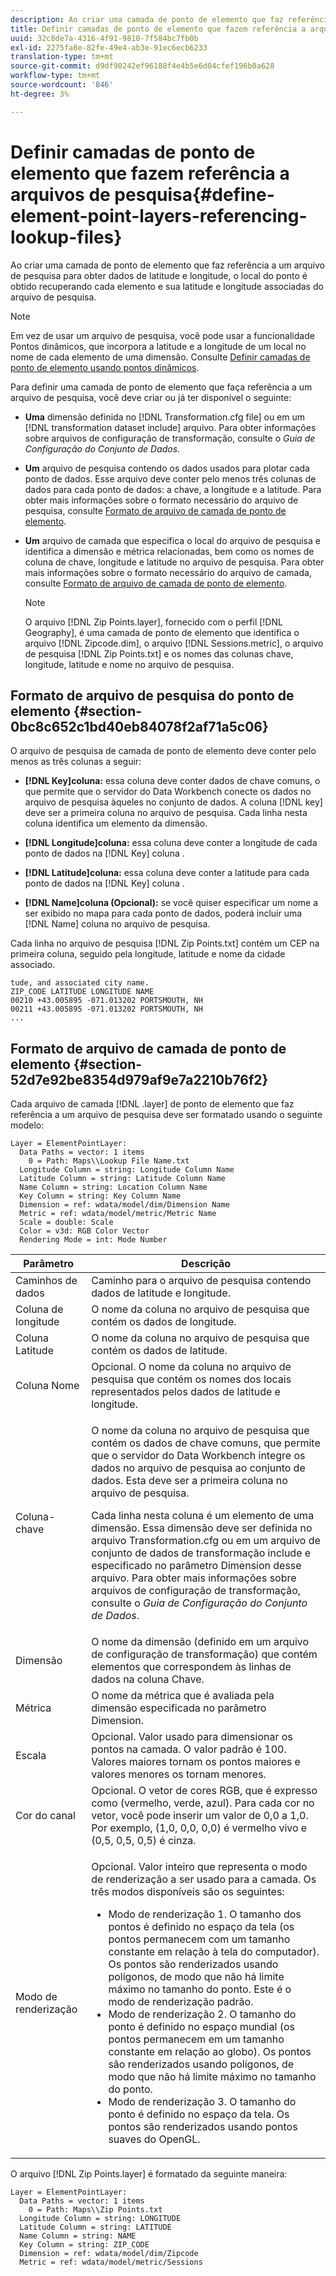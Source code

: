```yaml
---
description: Ao criar uma camada de ponto de elemento que faz referência a um arquivo de pesquisa para obter dados de latitude e longitude, o local do ponto é obtido recuperando cada elemento e sua latitude e longitude associadas do arquivo de pesquisa.
title: Definir camadas de ponto de elemento que fazem referência a arquivos de pesquisa
uuid: 32c8de7a-4316-4f91-9810-7f584bc7fb0b
exl-id: 2275fa8e-82fe-49e4-ab3e-91ec6ecb6233
translation-type: tm+mt
source-git-commit: d9df90242ef96188f4e4b5e6d04cfef196b0a628
workflow-type: tm+mt
source-wordcount: '846'
ht-degree: 3%

---
```


# Definir camadas de ponto de elemento que fazem referência a arquivos de pesquisa{#define-element-point-layers-referencing-lookup-files}

Ao criar uma camada de ponto de elemento que faz referência a um arquivo de pesquisa para obter dados de latitude e longitude, o local do ponto é obtido recuperando cada elemento e sua latitude e longitude associadas do arquivo de pesquisa.

>[!NOTE]
>
>Em vez de usar um arquivo de pesquisa, você pode usar a funcionalidade Pontos dinâmicos, que incorpora a latitude e a longitude de um local no nome de cada elemento de uma dimensão. Consulte [Definir camadas de ponto de elemento usando pontos dinâmicos](../../../../home/c-get-started/c-im-layers/c-elmt-pt-layers/c-elmt-pt-dyn-pts.md#concept-51adc5e1df8a48e7bd7a582967e4c512).

Para definir uma camada de ponto de elemento que faça referência a um arquivo de pesquisa, você deve criar ou já ter disponível o seguinte:

* **Uma** dimensão definida no  [!DNL Transformation.cfg file] ou em um  [!DNL transformation dataset include] arquivo. Para obter informações sobre arquivos de configuração de transformação, consulte o *Guia de Configuração do Conjunto de Dados*.

* **Um** arquivo de pesquisa contendo os dados usados para plotar cada ponto de dados. Esse arquivo deve conter pelo menos três colunas de dados para cada ponto de dados: a chave, a longitude e a latitude. Para obter mais informações sobre o formato necessário do arquivo de pesquisa, consulte [Formato de arquivo de camada de ponto de elemento](../../../../home/c-get-started/c-im-layers/c-elmt-pt-layers/c-elp-ref-lkup-files.md#section-52d7e92be8354d979af9e7a2210b76f2).

* **Um** arquivo de camada que especifica o local do arquivo de pesquisa e identifica a dimensão e métrica relacionadas, bem como os nomes de coluna de chave, longitude e latitude no arquivo de pesquisa. Para obter mais informações sobre o formato necessário do arquivo de camada, consulte [Formato de arquivo de camada de ponto de elemento](../../../../home/c-get-started/c-im-layers/c-elmt-pt-layers/c-elp-ref-lkup-files.md#section-52d7e92be8354d979af9e7a2210b76f2).

   >[!NOTE]
   >
   >O arquivo [!DNL Zip Points.layer], fornecido com o perfil [!DNL Geography], é uma camada de ponto de elemento que identifica o arquivo [!DNL Zipcode.dim], o arquivo [!DNL Sessions.metric], o arquivo de pesquisa [!DNL Zip Points.txt] e os nomes das colunas chave, longitude, latitude e nome no arquivo de pesquisa.

## Formato de arquivo de pesquisa do ponto de elemento {#section-0bc8c652c1bd40eb84078f2af71a5c06}

O arquivo de pesquisa de camada de ponto de elemento deve conter pelo menos as três colunas a seguir:

* **[!DNL Key]coluna:** essa coluna deve conter dados de chave comuns, o que permite que o servidor do Data Workbench conecte os dados no arquivo de pesquisa àqueles no conjunto de dados. A coluna [!DNL key] deve ser a primeira coluna no arquivo de pesquisa. Cada linha nesta coluna identifica um elemento da dimensão.

* **[!DNL Longitude]coluna:** essa coluna deve conter a longitude de cada ponto de dados na  [!DNL Key] coluna .

* **[!DNL Latitude]coluna:** essa coluna deve conter a latitude para cada ponto de dados na  [!DNL Key] coluna .

* **[!DNL Name]coluna (Opcional):** se você quiser especificar um nome a ser exibido no mapa para cada ponto de dados, poderá incluir uma  [!DNL Name] coluna no arquivo de pesquisa.

Cada linha no arquivo de pesquisa [!DNL Zip Points.txt] contém um CEP na primeira coluna, seguido pela longitude, latitude e nome da cidade associado.

```
tude, and associated city name.
ZIP_CODE LATITUDE LONGITUDE NAME
00210 +43.005895 -071.013202 PORTSMOUTH, NH
00211 +43.005895 -071.013202 PORTSMOUTH, NH
...
```

## Formato de arquivo de camada de ponto de elemento {#section-52d7e92be8354d979af9e7a2210b76f2}

Cada arquivo de camada [!DNL .layer] de ponto de elemento que faz referência a um arquivo de pesquisa deve ser formatado usando o seguinte modelo:

```
Layer = ElementPointLayer:
  Data Paths = vector: 1 items
    0 = Path: Maps\\Lookup File Name.txt
  Longitude Column = string: Longitude Column Name
  Latitude Column = string: Latitude Column Name
  Name Column = string: Location Column Name
  Key Column = string: Key Column Name
  Dimension = ref: wdata/model/dim/Dimension Name
  Metric = ref: wdata/model/metric/Metric Name
  Scale = double: Scale
  Color = v3d: RGB Color Vector
  Rendering Mode = int: Mode Number
```

<table id="table_7287F8869DD04886BE1477CBB11EB796"> 
 <thead> 
  <tr> 
   <th colname="col1" class="entry"> Parâmetro </th> 
   <th colname="col2" class="entry"> Descrição </th> 
  </tr> 
 </thead>
 <tbody> 
  <tr> 
   <td colname="col1"> Caminhos de dados </td> 
   <td colname="col2"> Caminho para o arquivo de pesquisa contendo dados de latitude e longitude. </td> 
  </tr> 
  <tr> 
   <td colname="col1"> Coluna de longitude </td> 
   <td colname="col2"> O nome da coluna no arquivo de pesquisa que contém os dados de longitude. </td> 
  </tr> 
  <tr> 
   <td colname="col1"> Coluna Latitude </td> 
   <td colname="col2"> O nome da coluna no arquivo de pesquisa que contém os dados de latitude. </td> 
  </tr> 
  <tr> 
   <td colname="col1"> Coluna Nome </td> 
   <td colname="col2"> Opcional. O nome da coluna no arquivo de pesquisa que contém os nomes dos locais representados pelos dados de latitude e longitude. </td> 
  </tr> 
  <tr> 
   <td colname="col1"> Coluna-chave </td> 
   <td colname="col2"> <p>O nome da coluna no arquivo de pesquisa que contém os dados de chave comuns, que permite que o servidor do Data Workbench integre os dados no arquivo de pesquisa ao conjunto de dados. Esta deve ser a primeira coluna no arquivo de pesquisa. </p> <p>Cada linha nesta coluna é um elemento de uma dimensão. Essa dimensão deve ser definida no arquivo <span class="filepath"> Transformation.cfg</span> ou em um arquivo <span class="wintitle"> de conjunto de dados de transformação include</span> e especificado no parâmetro Dimension desse arquivo. Para obter mais informações sobre arquivos de configuração de transformação, consulte o <i>Guia de Configuração do Conjunto de Dados</i>. </p> </td> 
  </tr> 
  <tr> 
   <td colname="col1"> Dimensão </td> 
   <td colname="col2">O nome da dimensão (definido em um arquivo de configuração de transformação) que contém elementos que correspondem às linhas de dados na coluna <span class="wintitle"> Chave</span>. </td> 
  </tr> 
  <tr> 
   <td colname="col1"> Métrica </td> 
   <td colname="col2"> O nome da métrica que é avaliada pela dimensão especificada no parâmetro Dimension. </td> 
  </tr> 
  <tr> 
   <td colname="col1"> Escala </td> 
   <td colname="col2"> Opcional. Valor usado para dimensionar os pontos na camada. O valor padrão é 100. Valores maiores tornam os pontos maiores e valores menores os tornam menores. </td> 
  </tr> 
  <tr> 
   <td colname="col1"> Cor do canal </td> 
   <td colname="col2"> Opcional. O vetor de cores RGB, que é expresso como (vermelho, verde, azul). Para cada cor no vetor, você pode inserir um valor de 0,0 a 1,0. Por exemplo, (1,0, 0,0, 0,0) é vermelho vivo e (0,5, 0,5, 0,5) é cinza. </td> 
  </tr> 
  <tr> 
   <td colname="col1"> Modo de renderização </td> 
   <td colname="col2"> <p>Opcional. Valor inteiro que representa o modo de renderização a ser usado para a camada. Os três modos disponíveis são os seguintes: 
     <ul id="ul_F15E43B3BFE54CDD8026837027E25819"> 
      <li id="li_5405D939540E4D0FA7828D2623D72C44">Modo de renderização 1. O tamanho dos pontos é definido no espaço da tela (os pontos permanecem com um tamanho constante em relação à tela do computador). Os pontos são renderizados usando polígonos, de modo que não há limite máximo no tamanho do ponto. Este é o modo de renderização padrão. </li> 
      <li id="li_61C5AA926777449E8804C7BCE9E46F9B">Modo de renderização 2. O tamanho do ponto é definido no espaço mundial (os pontos permanecem em um tamanho constante em relação ao globo). Os pontos são renderizados usando polígonos, de modo que não há limite máximo no tamanho do ponto. </li> 
      <li id="li_C00527F959354D3BB7422EFFE1FB5135">Modo de renderização 3. O tamanho do ponto é definido no espaço da tela. Os pontos são renderizados usando pontos suaves do OpenGL. </li> 
     </ul> </p> </td> 
  </tr> 
 </tbody> 
</table>

O arquivo [!DNL Zip Points.layer] é formatado da seguinte maneira:

```
Layer = ElementPointLayer:
  Data Paths = vector: 1 items
    0 = Path: Maps\\Zip Points.txt
  Longitude Column = string: LONGITUDE
  Latitude Column = string: LATITUDE
  Name Column = string: NAME
  Key Column = string: ZIP_CODE
  Dimension = ref: wdata/model/dim/Zipcode
  Metric = ref: wdata/model/metric/Sessions
```
